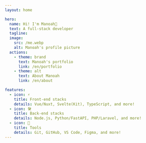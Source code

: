 ```yaml
---
layout: home

hero:
  name: Hi! I'm Manoah👋
  text: A full-stack developer
  tagline:
  image:
    src: /me.webp
    alt: Manoah's profile picture
  actions:
    - theme: brand
      text: Manoah's portfolio
      link: /en/portfolio
    - theme: alt
      text: About Manoah
      link: /en/about

features:
  - icon: ⚡️
    title: Front-end stacks
    details: Vue/Nuxt, Svelte(Kit), TypeScript, and more!
  - icon: 🛠️
    title: Back-end stacks
    details: Node.js, Python/FastAPI, PHP/Laravel, and more!
  - icon: 🔧
    title: Tools
    details: Git, GitHub, VS Code, Figma, and more!
---
```

